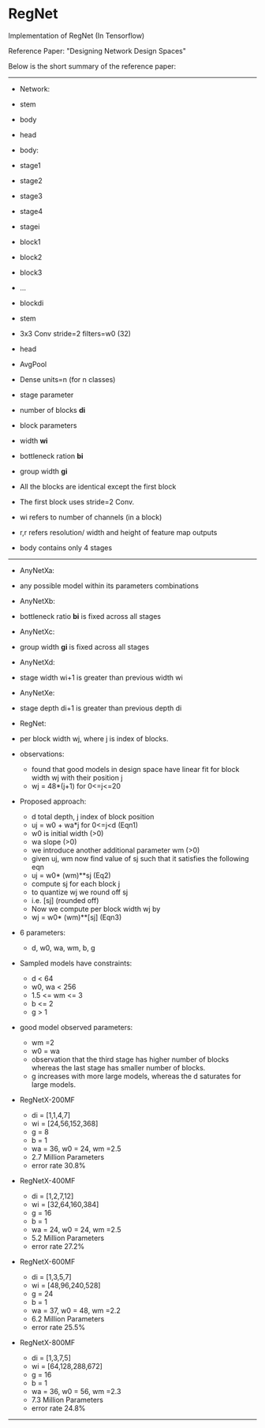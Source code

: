 # RegNet
Implementation of RegNet (In Tensorflow)

Reference Paper: "Designing Network Design Spaces"

Below is the short summary of the reference paper:

- - - - - - - - 


- Network:
 - stem
 - body 
 - head
 
- body:
 - stage1
 - stage2
 - stage3
 - stage4
 
- stagei
 - block1
 - block2
 - block3
 - ...
 - blockdi
 
- stem
 - 3x3 Conv stride=2 filters=w0 (32)
 
- head 
 - AvgPool
 - Dense units=n (for n classes)

- stage parameter
 - number of blocks **di**

- block parameters
 - width **wi**
 - bottleneck ration **bi**
 - group width **gi**
 

- All the blocks are identical except the first block
- The first block uses stride=2 Conv.
- wi refers to number of channels (in a block)
- r,r refers resolution/ width and height of feature map outputs
- body contains only 4 stages  

- - - - -- 

- AnyNetXa:
 - any possible model within its parameters combinations
 
- AnyNetXb:
 - bottleneck ratio **bi** is fixed across all stages
 
- AnyNetXc:
 - group width **gi** is fixed across all stages
 
- AnyNetXd:
 - stage width wi+1 is greater than previous width wi
 
- AnyNetXe:
 - stage depth di+1 is greater than previous depth di
 
- RegNet:
 - per block width wj, where j is index of blocks. 
 - observations:
   - found that good models in design space have linear fit for block width wj with their position j
   - wj = 48*(j+1) for 0<=j<=20
 - Proposed approach:
   - d total depth, j index of block position
   - uj = w0 + wa*j  for 0<=j<d (Eqn1)
   - w0 is initial width (>0)
   - wa slope (>0)
   - we introduce another additional parameter wm (>0)
   - given uj, wm now find value of sj such that it satisfies the following eqn
   - uj = w0* (wm)**sj (Eq2)
   - compute sj for each block j
   - to quantize wj we round off sj
   - i.e. [sj] (rounded off)
   - Now we compute per block width wj by
   - wj = w0* (wm)**[sj] (Eqn3)
  - 6 parameters:
    - d, w0, wa, wm, b, g
  - Sampled models have constraints:
    - d < 64
    - w0, wa < 256
    - 1.5 <= wm <= 3
    - b <= 2
    - g > 1
   - good model observed parameters:
     - wm =2 
     - w0 = wa
     - observation that the third stage has higher number of blocks whereas the last stage has smaller number of blocks.
     - g increases with more large models, whereas the d saturates for large models.
 - RegNetX-200MF
     - di = [1,1,4,7]
     - wi = [24,56,152,368]
     - g = 8
     - b = 1
     - wa = 36, w0 = 24, wm =2.5
     - 2.7 Million Parameters
     - error rate 30.8%
 - RegNetX-400MF
     - di = [1,2,7,12]
     - wi = [32,64,160,384]
     - g = 16
     - b = 1
     - wa = 24, w0 = 24, wm =2.5
     - 5.2 Million Parameters
     - error rate 27.2%
 - RegNetX-600MF
     - di = [1,3,5,7]
     - wi = [48,96,240,528]
     - g = 24
     - b = 1
     - wa = 37, w0 = 48, wm =2.2
     - 6.2 Million Parameters
     - error rate 25.5%
 - RegNetX-800MF
     - di = [1,3,7,5]
     - wi = [64,128,288,672]
     - g = 16
     - b = 1
     - wa = 36, w0 = 56, wm =2.3
     - 7.3 Million Parameters
     - error rate 24.8%

- - - - - - - - 
